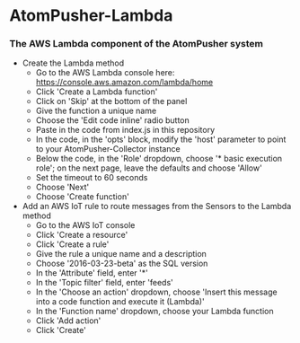 # AtomPusher-Lambda
### The AWS Lambda component of the AtomPusher system

* Create the Lambda method
  - Go to the AWS Lambda console here: https://console.aws.amazon.com/lambda/home
  - Click 'Create a Lambda function'
  - Click on 'Skip' at the bottom of the panel
  - Give the function a unique name
  - Choose the 'Edit code inline' radio button
  - Paste in the code from index.js in this repository
  - In the code, in the 'opts' block, modify the 'host' parameter to point to your AtomPusher-Collector instance
  - Below the code, in the 'Role' dropdown, choose '* basic execution role'; on the next page, leave the defaults and choose 'Allow'
  - Set the timeout to 60 seconds
  - Choose 'Next'
  - Choose 'Create function'
* Add an AWS IoT rule to route messages from the Sensors to the Lambda method
  - Go to the AWS IoT console
  - Click 'Create a resource'
  - Click 'Create a rule'
  - Give the rule a unique name and a description
  - Choose '2016-03-23-beta' as the SQL version
  - In the 'Attribute' field, enter '*'
  - In the 'Topic filter' field, enter 'feeds'
  - In the 'Choose an action' dropdown, choose 'Insert this message into a code function and execute it (Lambda)'
  - In the 'Function name' dropdown, choose your Lambda function
  - Click 'Add action'
  - Click 'Create'
